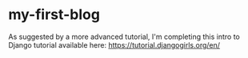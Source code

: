# my-first-blog

As suggested by a more advanced tutorial, I'm completing this intro to Django tutorial available here: https://tutorial.djangogirls.org/en/
